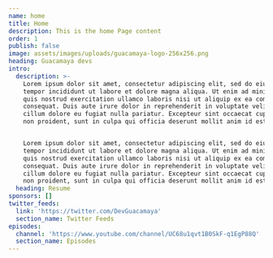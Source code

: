 ```yaml
---
name: home
title: Home
description: This is the home Page content
order: 1
publish: false
image: assets/images/uploads/guacamaya-logo-256x256.png
heading: Guacamaya devs
intro:
  description: >-
    Lorem ipsum dolor sit amet, consectetur adipiscing elit, sed do eiusmod
    tempor incididunt ut labore et dolore magna aliqua. Ut enim ad minim veniam,
    quis nostrud exercitation ullamco laboris nisi ut aliquip ex ea commodo
    consequat. Duis aute irure dolor in reprehenderit in voluptate velit esse
    cillum dolore eu fugiat nulla pariatur. Excepteur sint occaecat cupidatat
    non proident, sunt in culpa qui officia deserunt mollit anim id est laborum.


    Lorem ipsum dolor sit amet, consectetur adipiscing elit, sed do eiusmod
    tempor incididunt ut labore et dolore magna aliqua. Ut enim ad minim veniam,
    quis nostrud exercitation ullamco laboris nisi ut aliquip ex ea commodo
    consequat. Duis aute irure dolor in reprehenderit in voluptate velit esse
    cillum dolore eu fugiat nulla pariatur. Excepteur sint occaecat cupidatat
    non proident, sunt in culpa qui officia deserunt mollit anim id est laborum.
  heading: Resume
sponsors: []
twitter_feeds:
  link: 'https://twitter.com/DevGuacamaya'
  section_name: Twitter Feeds
episodes:
  channel: 'https://www.youtube.com/channel/UC68u1qvt1B0SkF-q1EgP88Q'
  section_name: Episodes
---
```


